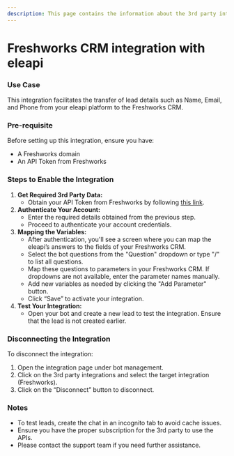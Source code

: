 ```yaml
---
description: This page contains the information about the 3rd party integrations.
---
```


# Freshworks CRM integration with eleapi

### Use Case

This integration facilitates the transfer of lead details such as Name, Email, and Phone from your eleapi platform to the Freshworks CRM.

### Pre-requisite

Before setting up this integration, ensure you have:

* A Freshworks domain
* An API Token from Freshworks

### Steps to Enable the Integration

1. **Get Required 3rd Party Data:**
   * Obtain your API Token from Freshworks by following [this link](https://crmsupport.freshworks.com/en/support/solutions/articles/50000002503-how-to-find-my-api-key-).
2. **Authenticate Your Account:**
   * Enter the required details obtained from the previous step.
   * Proceed to authenticate your account credentials.
3. **Mapping the Variables:**
   * After authentication, you'll see a screen where you can map the eleapi’s answers to the fields of your Freshworks CRM.
   * Select the bot questions from the "Question" dropdown or type "/" to list all questions.
   * Map these questions to parameters in your Freshworks CRM. If dropdowns are not available, enter the parameter names manually.
   * Add new variables as needed by clicking the "Add Parameter" button.
   * Click “Save” to activate your integration.
4. **Test Your Integration:**
   * Open your bot and create a new lead to test the integration. Ensure that the lead is not created earlier.

### Disconnecting the Integration

To disconnect the integration:

1. Open the integration page under bot management.
2. Click on the 3rd party integrations and select the target integration (Freshworks).
3. Click on the “Disconnect” button to disconnect.

### Notes

* To test leads, create the chat in an incognito tab to avoid cache issues.
* Ensure you have the proper subscription for the 3rd party to use the APIs.
* Please contact the support team if you need further assistance.
